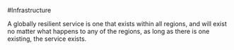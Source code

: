 #Infrastructure 

A globally resilient service is one that exists within all regions, and will exist no matter what happens to any of the regions, as long as there is one existing, the service exists.